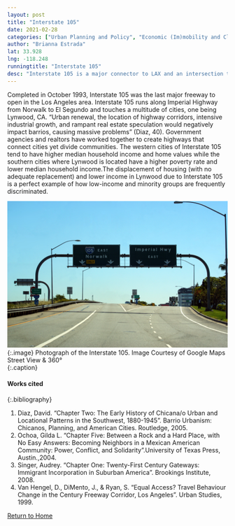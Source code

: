 ```yaml
---
layout: post
title: "Interstate 105"
date: 2021-02-28
categories: ["Urban Planning and Policy", "Economic (Im)mobility and Class"]
author: "Brianna Estrada"
lat: 33.928
lng: -118.248
runningtitle: "Interstate 105"
desc: "Interstate 105 is a major connector to LAX and an intersection to various LA counties. It’s corridor passes and separates through majority-minority cities and populations."
---
```

Completed in October 1993, Interstate 105 was the last major freeway to open in the Los Angeles area. Interstate 105 runs along Imperial Highway from Norwalk to El Segundo and touches a multitude of cities, one being Lynwood, CA. “Urban renewal, the location of highway corridors, intensive industrial growth, and rampant real estate speculation would negatively impact barrios, causing massive problems” (Diaz, 40). Government agencies and realtors have worked together to create highways that connect cities yet divide communities. The western cities of Interstate 105 tend to have higher median household income and home values while the southern cities where Lynwood is located have a higher poverty rate and lower median household income.The displacement of housing (with no adequate replacement) and lower income in Lynwood due to Interstate 105 is a perfect example of how low-income and minority groups are frequently discriminated. 

![Interstate 105](images/Interstate105_pin5_image1.jpg)
   {:.image} 
Photograph of the Interstate 105. Image Courtesy of Google Maps Street View & 360°   
   {:.caption} 

#### Works cited

{:.bibliography}
1. Diaz, David. “Chapter Two: The Early History of Chicana/o Urban and Locational Patterns in the Southwest, 1880-1945”. Barrio Urbanism: Chicanos, Planning, and American Cities. Routledge, 2005.
2. Ochoa, Gilda L. “Chapter Five: Between a Rock and a Hard Place, with No Easy Answers: Becoming Neighbors in a Mexican American Community: Power, Conflict, and Solidarity”.University of Texas Press, Austin.,2004.
3. Singer, Audrey. “Chapter One: Twenty-First Century Gateways: Immigrant Incorporation in Suburban America”. Brookings Institute, 2008.
4. Van Hengel, D., DiMento, J., & Ryan, S. “Equal Access? Travel Behaviour Change in the Century Freeway Corridor, Los Angeles”. Urban Studies, 1999.

[Return to Home](https://uclachicanxstudies.github.io/BarrioSuburbanisms/)
